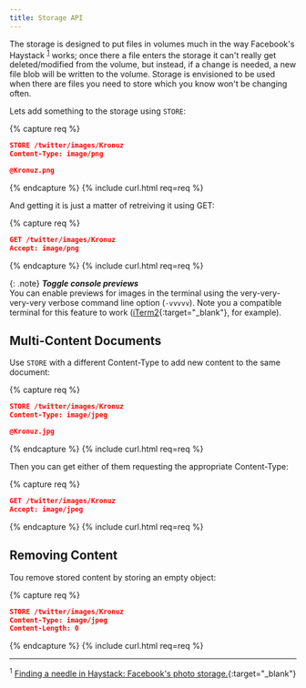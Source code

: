 ```yaml
---
title: Storage API
---
```


The storage is designed to put files in volumes much in the way Facebook's
Haystack <sup>[1](#footnote-1)</sup> works; once there a file enters the
storage it can't really get deleted/modified from the volume, but instead, if
a change is needed, a new file blob will be written to the volume. Storage is
envisioned to be used when there are files you need to store which you know
won't be changing often.

Lets add something to the storage using `STORE`:

{% capture req %}

```json
STORE /twitter/images/Kronuz
Content-Type: image/png

@Kronuz.png
```
{% endcapture %}
{% include curl.html req=req %}

And getting it is just a matter of retreiving it using GET:

{% capture req %}

```json
GET /twitter/images/Kronuz
Accept: image/png
```
{% endcapture %}
{% include curl.html req=req %}

{: .note}
**_Toggle console previews_**<br>
You can enable previews for images in the terminal using the very-very-very-very
verbose command line option (`-vvvvv`). Note you a compatible terminal for this
feature to work ([iTerm2](https://www.iterm2.com){:target="_blank"}, for example).

## Multi-Content Documents

Use `STORE` with a different Content-Type to add new content to the same document:

{% capture req %}

```json
STORE /twitter/images/Kronuz
Content-Type: image/jpeg

@Kronuz.jpg
```
{% endcapture %}
{% include curl.html req=req %}

Then you can get either of them requesting the appropriate Content-Type:

{% capture req %}

```json
GET /twitter/images/Kronuz
Accept: image/jpeg
```
{% endcapture %}
{% include curl.html req=req %}

## Removing Content

Tou remove stored content by storing an empty object:

{% capture req %}

```json
STORE /twitter/images/Kronuz
Content-Type: image/jpeg
Content-Length: 0
```
{% endcapture %}
{% include curl.html req=req %}

---

<sup><a id="footnote-1">1</a></sup> [Finding a needle in Haystack: Facebook's photo storage.](https://www.usenix.org/legacy/event/osdi10/tech/full_papers/Beaver.pdf){:target="_blank"}

